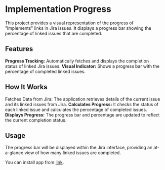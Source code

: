 # Implementation Progress
This project provides a visual representation of the progress of "Implements" links in Jira issues. It displays a progress bar showing the percentage of linked issues that are completed.

## Features
**Progress Tracking:** Automatically fetches and displays the completion status of linked Jira issues.
**Visual Indicator:** Shows a progress bar with the percentage of completed linked issues.
## How It Works
Fetches Data from Jira: The application retrieves details of the current issue and its linked issues from Jira.
**Calculates Progress:** It checks the status of each linked issue and calculates the percentage of completed issues.
**Displays Progress:** The progress bar and percentage are updated to reflect the current completion status.
## Usage
The progress bar will be displayed within the Jira interface, providing an at-a-glance view of how many linked issues are completed.

You can install app from [link](https://developer.atlassian.com/console/install/a4dcb3c5-bd64-49e2-939d-b9143aca0086?signature=AYABeJftsS460xZaYAlfbLVn0GsAAAADAAdhd3Mta21zAEthcm46YXdzOmttczp1cy1lYXN0LTE6NzA5NTg3ODM1MjQzOmtleS83ZjcxNzcxZC02OWM4LTRlOWItYWU5Ny05MzJkMmNhZjM0NDIAuAECAQB4KZa3ByJMxgsvFlMeMgRb2S0t8rnCLHGz2RGbmY8aB5YBBO91qpvakbU6G0ZynlX2XwAAAH4wfAYJKoZIhvcNAQcGoG8wbQIBADBoBgkqhkiG9w0BBwEwHgYJYIZIAWUDBAEuMBEEDK5zr71IMj3KBb%2BrxQIBEIA7UJ42W0VQBmadnlFZURZuzYWiqE93lvI7KwK7dPaa2TFDmW1l7CpROcm4cK%2FURmVERYmyA2HoNhWOzlIAB2F3cy1rbXMAS2Fybjphd3M6a21zOmV1LXdlc3QtMTo3MDk1ODc4MzUyNDM6a2V5LzU1OWQ0NTE2LWE3OTEtNDdkZi1iYmVkLTAyNjFlODY4ZWE1YwC4AQICAHhHSGfAZiYvvl%2F9LQQFkXnRjF1ris3bi0pNob1s2MiregGv9m%2FzY6Opygz%2BafN75lq%2BAAAAfjB8BgkqhkiG9w0BBwagbzBtAgEAMGgGCSqGSIb3DQEHATAeBglghkgBZQMEAS4wEQQMfLKPCTilTakXZLOVAgEQgDsNN3D1ypxK1UyKMsOZ9T0a9kSPOhcMGuRtrF3tRdTfygU1Vuja6wyuxCNhYnNoiPQiYybfOmYQ7A%2BGTwAHYXdzLWttcwBLYXJuOmF3czprbXM6dXMtd2VzdC0yOjcwOTU4NzgzNTI0MzprZXkvM2M0YjQzMzctYTQzOS00ZmNhLWEwZDItNDcyYzE2ZWRhZmRjALgBAgIAePadDOCfSw%2BMRVmOIDQhHhGooaxQ%2FiwGaLB334n1X9RCASZR6eT7%2FxA565DEJ6f9%2FqgAAAB%2BMHwGCSqGSIb3DQEHBqBvMG0CAQAwaAYJKoZIhvcNAQcBMB4GCWCGSAFlAwQBLjARBAxMO%2Bfd2GNyn1B8ekECARCAO0T%2BYXNIDDaxYWMdgeyp92LSjzWvwZ5za0RcjyZBv0IE5SGIB2J063iYSZF3UxyEVCRDDdUhClEnTvWlAgAAAAAMAAAQAAAAAAAAAAAAAAAAABZWXT6yyd%2FyP4O4YlyF%2BfT%2F%2F%2F%2F%2FAAAAAQAAAAAAAAAAAAAAAQAAADIPN%2BxHlbEAuylpV9jU3Yqr6hCgtdOQjZpkhQ0gFqMTTkUd0Ui5Bgq3qwuqC2x0rhPfGSlgFk87lycCJ8x7n11qkAw%3D&product=jira).

